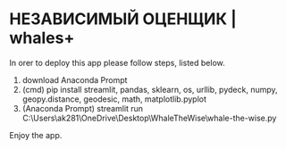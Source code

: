 # НЕЗАВИСИМЫЙ ОЦЕНЩИК | whales+</br>
In orer to deploy this app please follow steps, listed below.

1) download Anaconda Prompt
2) (cmd) pip install streamlit, pandas, sklearn, os, urllib, pydeck, numpy, geopy.distance, geodesic, math, matplotlib.pyplot
3) (Anaconda Prompt) streamlit run C:\Users\ak281\OneDrive\Desktop\WhaleTheWise\whale-the-wise.py

Enjoy the app.
